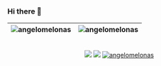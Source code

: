 ### Hi there 👋

<img src="https://github-readme-stats.vercel.app/api?username=angelomelonas&show_icons=true&theme=vue&include_all_commits=true" alt="angelomelonas" />	| <img src="https://github-readme-stats.vercel.app/api/top-langs/?username=angelomelonas&layout=compact&theme=vue&langs_count=10&hide=tsql,css" alt="angelomelonas" />	|
|---	                                                                                                                  |---	                                                   
<br/>
<div align="center">
<a href="https://github.com/angelomelonas?tab=followers"><img src="https://img.shields.io/github/followers/angelomelonas.svg?style=social&label=Follow&maxAge=z"></a>
<a href="https://github.com/angelomelonas"><img src="https://badges.frapsoft.com/os/v1/open-source.svg?v=103"></a>
<a href="https://github.com/angelomelonas"><img src="https://komarev.com/ghpvc/?username=angelomelonas" alt="angelomelonas"/></a>

</div>

<!--
**angelomelonas/angelomelonas** is a ✨ _special_ ✨ repository because its `README.md` (this file) appears on your GitHub profile.

Here are some ideas to get you started:

- 🔭 I’m currently working on ...
- 🌱 I’m currently learning ...
- 👯 I’m looking to collaborate on ...
- 🤔 I’m looking for help with ...
- 💬 Ask me about ...
- 📫 How to reach me: ...
- 😄 Pronouns: ...
- ⚡ Fun fact: ...
-->
